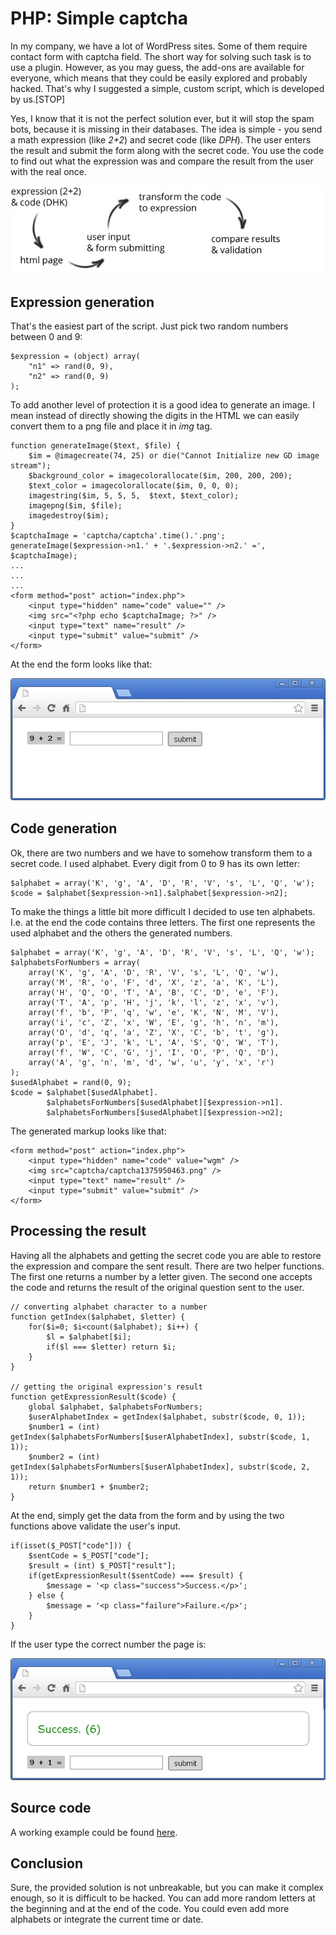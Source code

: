 # PHP: Simple captcha 

In my company, we have a lot of WordPress sites. Some of them require contact form with captcha field. The short way for solving such task is to use a plugin. However, as you may guess, the add-ons are available for everyone, which means that they could be easily explored and probably hacked. That's why I suggested a simple, custom script, which is developed by us.[STOP]

Yes, I know that it is not the perfect solution ever, but it will stop the spam bots, because it is missing in their databases. The idea is simple - you send a math expression (like *2+2*) and secret code (like *DPH*). The user enters the result and submit the form along with the secret code. You use the code to find out what the expression was and compare the result from the user with the real once.

![PHP: Simple captcha](img/flow.jpg)

## Expression generation

That's the easiest part of the script. Just pick two random numbers between 0 and 9:

	$expression = (object) array(
        "n1" => rand(0, 9), 
        "n2" => rand(0, 9)
    );

To add another level of protection it is a good idea to generate an image. I mean instead of directly showing the digits in the HTML we can easily convert them to a png file and place it in *img* tag.

	function generateImage($text, $file) {
        $im = @imagecreate(74, 25) or die("Cannot Initialize new GD image stream");
        $background_color = imagecolorallocate($im, 200, 200, 200);
        $text_color = imagecolorallocate($im, 0, 0, 0);
        imagestring($im, 5, 5, 5,  $text, $text_color);
        imagepng($im, $file);
        imagedestroy($im);
    }
    $captchaImage = 'captcha/captcha'.time().'.png';
    generateImage($expression->n1.' + '.$expression->n2.' =', $captchaImage);
    ...
    ...
    ...
	<form method="post" action="index.php">
        <input type="hidden" name="code" value="" />
        <img src="<?php echo $captchaImage; ?>" />
        <input type="text" name="result" />
        <input type="submit" value="submit" />
    </form>

At the end the form looks like that:

![PHP: Simple captcha](img/form.jpg)

## Code generation

Ok, there are two numbers and we have to somehow transform them to a secret code. I used alphabet. Every digit from 0 to 9 has its own letter:

	$alphabet = array('K', 'g', 'A', 'D', 'R', 'V', 's', 'L', 'Q', 'w');
    $code = $alphabet[$expression->n1].$alphabet[$expression->n2];

To make the things a little bit more difficult I decided to use ten alphabets. I.e. at the end the code contains three letters. The first one represents the used alphabet and the others the generated numbers.

	$alphabet = array('K', 'g', 'A', 'D', 'R', 'V', 's', 'L', 'Q', 'w');
    $alphabetsForNumbers = array(
        array('K', 'g', 'A', 'D', 'R', 'V', 's', 'L', 'Q', 'w'),
        array('M', 'R', 'o', 'F', 'd', 'X', 'z', 'a', 'K', 'L'),
        array('H', 'Q', 'O', 'T', 'A', 'B', 'C', 'D', 'e', 'F'),
        array('T', 'A', 'p', 'H', 'j', 'k', 'l', 'z', 'x', 'v'),
        array('f', 'b', 'P', 'q', 'w', 'e', 'K', 'N', 'M', 'V'),
        array('i', 'c', 'Z', 'x', 'W', 'E', 'g', 'h', 'n', 'm'),
        array('O', 'd', 'q', 'a', 'Z', 'X', 'C', 'b', 't', 'g'),
        array('p', 'E', 'J', 'k', 'L', 'A', 'S', 'Q', 'W', 'T'),
        array('f', 'W', 'C', 'G', 'j', 'I', 'O', 'P', 'Q', 'D'),
        array('A', 'g', 'n', 'm', 'd', 'w', 'u', 'y', 'x', 'r')
    );
    $usedAlphabet = rand(0, 9);
    $code = $alphabet[$usedAlphabet].
            $alphabetsForNumbers[$usedAlphabet][$expression->n1].
            $alphabetsForNumbers[$usedAlphabet][$expression->n2];

The generated markup looks like that:

    <form method="post" action="index.php">
        <input type="hidden" name="code" value="wgm" />
        <img src="captcha/captcha1375950463.png" />
        <input type="text" name="result" />
        <input type="submit" value="submit" />
    </form>

## Processing the result

Having all the alphabets and getting the secret code you are able to restore the expression and compare the sent result. There are two helper functions. The first one returns a number by a letter given. The second one accepts the code and returns the result of the original question sent to the user.

    // converting alphabet character to a number
    function getIndex($alphabet, $letter) {
        for($i=0; $i<count($alphabet); $i++) {
            $l = $alphabet[$i];
            if($l === $letter) return $i;
        }
    }

    // getting the original expression's result
    function getExpressionResult($code) {
        global $alphabet, $alphabetsForNumbers;
        $userAlphabetIndex = getIndex($alphabet, substr($code, 0, 1));
        $number1 = (int) getIndex($alphabetsForNumbers[$userAlphabetIndex], substr($code, 1, 1));
        $number2 = (int) getIndex($alphabetsForNumbers[$userAlphabetIndex], substr($code, 2, 1));
        return $number1 + $number2;
    }

At the end, simply get the data from the form and by using the two functions above validate the user's input.

    if(isset($_POST["code"])) {
        $sentCode = $_POST["code"];
        $result = (int) $_POST["result"];
        if(getExpressionResult($sentCode) === $result) {
            $message = '<p class="success">Success.</p>';
        } else {
            $message = '<p class="failure">Failure.</p>';
        }
    }

If the user type the correct number the page is:

![PHP: Simple captcha](img/result.jpg)

## Source code

A working example could be found [here](https://github.com/krasimir/blog-posts/tree/master/PHPSimpleCaptcha/example).

## Conclusion

Sure, the provided solution is not unbreakable, but you can make it complex enough, so it is difficult to be hacked. You can add more random letters at the beginning and at the end of the code. You could even add more alphabets or integrate the current time or date.
